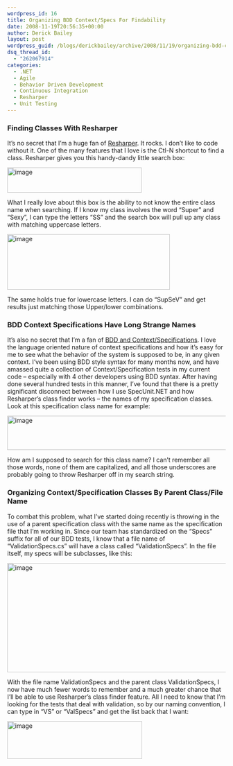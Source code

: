 ```yaml
---
wordpress_id: 16
title: Organizing BDD Context/Specs For Findability
date: 2008-11-19T20:56:35+00:00
author: Derick Bailey
layout: post
wordpress_guid: /blogs/derickbailey/archive/2008/11/19/organizing-bdd-context-specs-for-findability.aspx
dsq_thread_id:
  - "262067914"
categories:
  - .NET
  - Agile
  - Behavior Driven Development
  - Continuous Integration
  - Resharper
  - Unit Testing
---
```

### Finding Classes With Resharper

It&#8217;s no secret that I&#8217;m a huge fan of <a href="http://www.jetbrains.com/resharper/" target="_blank">Resharper</a>. It rocks. I don&#8217;t like to code without it. One of the many features that I love is the Ctl-N shortcut to find a class. Resharper gives you this handy-dandy little search box:

[<img style="border-top-width: 0px;border-left-width: 0px;border-bottom-width: 0px;border-right-width: 0px" height="58" alt="image" src="http://lostechies.com/derickbailey/files/2011/03/image_thumb.png" width="310" border="0" />](http://lostechies.com/derickbailey/files/2011/03/image_2.png) 

What I really love about this box is the ability to not know the entire class name when searching. If I know my class involves the word &#8220;Super&#8221; and &#8220;Sexy&#8221;, I can type the letters &#8220;SS&#8221; and the search box will pull up any class with matching uppercase letters. 

[<img style="border-right: 0px;border-top: 0px;border-left: 0px;border-bottom: 0px" height="128" alt="image" src="http://lostechies.com/derickbailey/files/2011/03/image_thumb_5.png" width="375" border="0" />](http://lostechies.com/derickbailey/files/2011/03/image_12.png) 

The same holds true for lowercase letters. I can do &#8220;SupSeV&#8221; and get results just matching those Upper/lower combinations.

### BDD Context Specifications Have Long Strange Names

It&#8217;s also no secret that I&#8217;m a fan of <a href="http://www.derickbailey.com/CategoryView,category,Behavior%2BDriven%2BDevelopment.aspx" target="_blank">BDD and Context/Specifications</a>. I love the language oriented nature of context specifications and how it&#8217;s easy for me to see what the behavior of the system is supposed to be, in any given context. I&#8217;ve been using BDD style syntax for many months now, and have amassed quite a collection of Context/Specification tests in my current code &#8211; especially with 4 other developers using BDD syntax. After having done several hundred tests in this manner, I&#8217;ve found that there is a pretty significant disconnect between how I use SpecUnit.NET and how Resharper&#8217;s class finder works &#8211; the names of my specification classes. Look at this specification class name for example:

[<img style="border-top-width: 0px;border-left-width: 0px;border-bottom-width: 0px;border-right-width: 0px" height="79" alt="image" src="http://lostechies.com/derickbailey/files/2011/03/image_thumb_2.png" width="671" border="0" />](http://lostechies.com/derickbailey/files/2011/03/image_6.png) 

How am I supposed to search for this class name? I can&#8217;t remember all those words, none of them are capitalized, and all those underscores are probably going to throw Resharper off in my search string. 

### Organizing Context/Specification Classes By Parent Class/File Name

To combat this problem, what I&#8217;ve started doing recently is throwing in the use of a parent specification class with the same name as the specification file that I&#8217;m working in. Since our team has standardized on the &#8220;Specs&#8221; suffix for all of our BDD tests, I know that a file name of &#8220;ValidationSpecs.cs&#8221; will have a class called &#8220;ValidationSpecs&#8221;. In the file itself, my specs will be subclasses, like this:

[<img style="border-top-width: 0px;border-left-width: 0px;border-bottom-width: 0px;border-right-width: 0px" height="252" alt="image" src="http://lostechies.com/derickbailey/files/2011/03/image_thumb_3.png" width="674" border="0" />](http://lostechies.com/derickbailey/files/2011/03/image_8.png) 

With the file name ValidationSpecs and the parent class ValidationSpecs, I now have much fewer words to remember and a much greater chance that I&#8217;ll be able to use Resharper&#8217;s class finder feature. All I need to know that I&#8217;m looking for the tests that deal with validation, so by our naming convention, I can type in &#8220;VS&#8221; or &#8220;ValSpecs&#8221; and get the list back that I want:

[<img style="border-top-width: 0px;border-left-width: 0px;border-bottom-width: 0px;border-right-width: 0px" height="87" alt="image" src="http://lostechies.com/derickbailey/files/2011/03/image_thumb_4.png" width="311" border="0" />](http://lostechies.com/derickbailey/files/2011/03/image_10.png)
